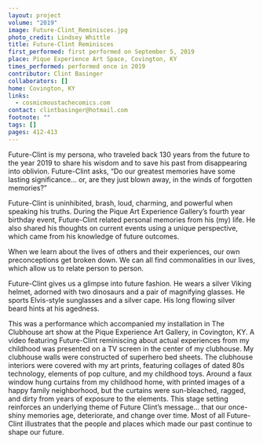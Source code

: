 ```yaml
---
layout: project
volume: "2019"
image: Future-Clint_Reminisces.jpg
photo_credit: Lindsey Whittle
title: Future-Clint Reminisces
first_performed: first performed on September 5, 2019
place: Pique Experience Art Space, Covington, KY
times_performed: performed once in 2019
contributor: Clint Basinger
collaborators: []
home: Covington, KY
links:
  - cosmicmoustachecomics.com
contact: clintbasinger@hotmail.com
footnote: ""
tags: []
pages: 412-413
---
```


Future-Clint is my persona, who traveled back 130 years from the future to the year 2019 to share his wisdom and to save his past from disappearing into oblivion. Future-Clint asks, “Do our greatest memories have some lasting significance… or, are they just blown away, in the winds of forgotten memories?”

Future-Clint is uninhibited, brash, loud, charming, and powerful when speaking his truths. During the Pique Art Experience Gallery’s fourth year birthday event, Future-Clint related personal memories from his (my) life. He also shared his thoughts on current events using a unique perspective, which came from his knowledge of future outcomes.

When we learn about the lives of others and their experiences, our own preconceptions get broken down. We can all find commonalities in our lives, which allow us to relate person to person.

Future-Clint gives us a glimpse into future fashion. He wears a silver Viking helmet, adorned with two dinosaurs and a pair of magnifying glasses. He sports Elvis-style sunglasses and a silver cape. His long flowing silver beard hints at his agedness.

This was a performance which accompanied my installation in The Clubhouse art show at the Pique Experience Art Gallery, in Covington, KY. A video featuring Future-Clint reminiscing about actual experiences from my childhood was presented on a TV screen in the center of my clubhouse. My clubhouse walls were constructed of superhero bed sheets. The clubhouse interiors were covered with my art prints, featuring collages of dated 80s technology, elements of pop culture, and my childhood toys. Around a faux window hung curtains from my childhood home, with printed images of a happy family neighborhood, but the curtains were sun-bleached, ragged, and dirty from years of exposure to the elements. This stage setting reinforces an underlying theme of Future Clint’s message… that our once-shiny memories age, deteriorate, and change over time. Most of all Future-Clint illustrates that the people and places which made our past continue to shape our future.
